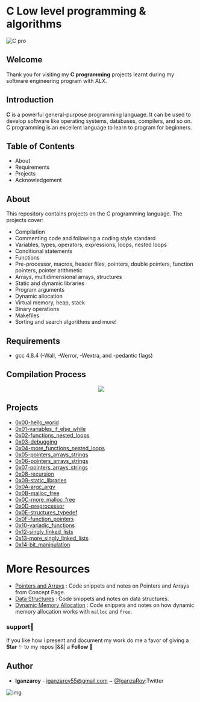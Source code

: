 # C Low level programming & algorithms


![C pro](https://www.pragimtech.com/wp-content/uploads/2020/03/c-tutorial-for-beginners.png)

## Welcome 
Thank you for visiting my **C programming** projects learnt during my software engineering program with ALX. 
## Introduction
**C** is a powerful general-purpose programming language. It can be used to develop software like operating systems, databases, compilers, and so on.
C programming is an excellent language to learn to program for beginners.

## Table of Contents
- About
- Requirements
- Projects
- Acknowledgement

## About
This repository contains projects on the C programming language. The projects cover:

- Compilation
- Commenting code and following a coding style standard
- Variables, types, operators, expressions, loops, nested loops
- Conditional statements
- Functions
- Pre-processor, macros, header files, pointers, double pointers, function pointers, pointer arithmetic
- Arrays, multidimensional arrays, structures
- Static and dynamic libraries
- Program arguments
- Dynamic allocation
- Virtual memory, heap, stack
- Binary operations
- Makefiles
- Sorting and search algorithms and more!

## Requirements
- gcc 4.8.4 (-Wall, -Werror, -Wextra, and -pedantic flags)

## Compilation Process
<p align="center">
  <img src="https://i.postimg.cc/rprHShJ1/C-compilation-process.gif" />
</p>

## Projects
- <a href="0x00-hello_world/">0x00-hello_world</a>
- <a href="0x01-variables_if_else_while">0x01-variables_if_else_while</a>
- <a href="0x02-functions_nested_loops">0x02-functions_nested_loops</a>
- <a href="0x03-debugging">0x03-debugging</a>
- <a href="0x04-more_functions_nested_loops">0x04-more_functions_nested_loops</a>
- <a href="0x05-pointers_arrays_strings">0x05-pointers_arrays_strings</a>
- <a href="0x06-pointers_arrays_strings">0x06-pointers_arrays_strings</a>
- <a href="0x07-pointers_arrays_strings">0x07-pointers_arrays_strings</a>
- <a href="0x08-recursion">0x08-recursion</a>
- <a href="0x09-static_libraries">0x09-static_libraries</a>
<a href=""></a>
- <a href="0x0A-argc_argv">0x0A-argc_argv</a>
- <a href="0x0B-malloc_free">0x0B-malloc_free</a>
- <a href="0x0C-more_malloc_free">0x0C-more_malloc_free</a>
- <a href="0x0D-preprocessor">0x0D-preprocessor</a>
- <a href="0x0E-structures_typedef">0x0E-structures_typedef</a>
- <a href="0x0F-function_pointers">0x0F-function_pointers</a>
- <a href="0x10-variadic_functions">0x10-variadic_functions</a>
- <a href="0x12-singly_linked_lists">0x12-singly_linked_lists</a>
- <a href="0x13-more_singly_linked_lists">0x13-more_singly_linked_lists</a>
- <a href="0x14-bit_manipulation">0x14-bit_manipulation</a>
<a href=""></a>
<a href=""></a>
<a href=""></a>
 
# More Resources

- [Pointers and Arrays](./PointerArrays) : Code snippets and notes on Pointers and Arrays from Concept Page.
- [Data Structures](./DataStructures) : Code snippets and notes on data structures.
- [Dynamic Memory Allocation](./dynamic_memory_alloc) : Code snippets and notes on how dynamic memory allocation works with `malloc` and `free`.




### support:tada:
If you like how i present and document my work  do me a favor of giving a **Star** :sparkles: to my repos  |&&| a **Follow**  :busts_in_silhouette:

## Author
- **Iganzaroy** - [iganzaroy55@gmail.com](https://github.com/Iganza-roy) ~ [@IganzaRoy](https://twitter.com/IganzaRoy):Twitter


![img](https://assets.imaginablefutures.com/media/images/ALX_Logo.max-200x150.png)

